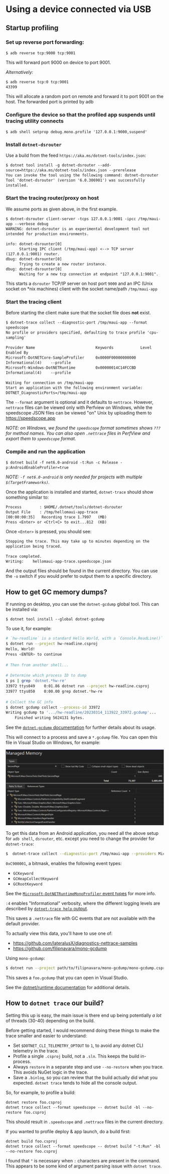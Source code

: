# Using a device connected via USB

## Startup profiling
### Set up reverse port forwarding:
```
$ adb reverse tcp:9000 tcp:9001
```
This will forward port 9000 on device to port 9001.

_Alternatively:_
```
$ adb reverse tcp:0 tcp:9001
43399
```
This will allocate a random port on remote and forward it to port 9001 on the host. The forwarded port is printed by adb

### Configure the device so that the profiled app suspends until tracing utility connects

```
$ adb shell setprop debug.mono.profile '127.0.0.1:9000,suspend'
```

### Install `dotnet-dsrouter`

Use a build from the feed `https://aka.ms/dotnet-tools/index.json`:

```
$ dotnet tool install -g dotnet-dsrouter --add-source=https://aka.ms/dotnet-tools/index.json --prerelease
You can invoke the tool using the following command: dotnet-dsrouter
Tool 'dotnet-dsrouter' (version '6.0.306901') was successfully installed.
```

### Start the tracing router/proxy on host
We assume ports as given above, in the first example.
```
$ dotnet-dsrouter client-server -tcps 127.0.0.1:9001 -ipcc /tmp/maui-app --verbose debug
WARNING: dotnet-dsrouter is an experimental development tool not intended for production environments.

info: dotnet-dsrounter[0]
      Starting IPC client (/tmp/maui-app) <--> TCP server (127.0.0.1:9001) router.
dbug: dotnet-dsrounter[0]
      Trying to create a new router instance.
dbug: dotnet-dsrounter[0]
      Waiting for a new tcp connection at endpoint "127.0.0.1:9001".
```

This starts a `dsrouter` TCP/IP server on host port `9000` and an IPC (Unix socket on *nix machines) client with the socket name/path `/tmp/maui-app`

### Start the tracing client

Before starting the client make sure that the socket file does **not** exist.

```
$ dotnet-trace collect --diagnostic-port /tmp/maui-app --format speedscope
No profile or providers specified, defaulting to trace profile 'cpu-sampling'

Provider Name                           Keywords            Level               Enabled By
Microsoft-DotNETCore-SampleProfiler     0x0000F00000000000  Informational(4)    --profile 
Microsoft-Windows-DotNETRuntime         0x00000014C14FCCBD  Informational(4)    --profile 

Waiting for connection on /tmp/maui-app
Start an application with the following environment variable: DOTNET_DiagnosticPorts=/tmp/maui-app
```

The `--format` argument is optional and it defaults to `nettrace`. However, `nettrace` files can be viewed only with
Perfview on Windows, while the speedscope JSON files can be viewed "on" Unix by uploading them to https://speedscope.app

_NOTE: on Windows, we found the `speedscope` format sometimes shows
`???` for method names. You can also open `.nettrace` files in
PerfView and export them to `speedscope` format._

### Compile and run the application

```
$ dotnet build -f net6.0-android -t:Run -c Release -p:AndroidEnableProfiler=true
```
_NOTE: `-f net6.0-android` is only needed for projects with multiple `$(TargetFrameworks)`._

Once the application is installed and started, `dotnet-trace` should show something similar to:

```
Process        : $HOME/.dotnet/tools/dotnet-dsrouter
Output File    : /tmp/hellomaui-app-trace
[00:00:00:35]	Recording trace 1.7997   (MB)
Press <Enter> or <Ctrl+C> to exit...812  (KB)
```

Once `<Enter>` is pressed, you should see:

```
Stopping the trace. This may take up to minutes depending on the application being traced.

Trace completed.
Writing:	hellomaui-app-trace.speedscope.json
```

And the output files should be found in the current directory. You can
use the `-o` switch if you would prefer to output them to a specific
directory.

## How to get GC memory dumps?

If running on desktop, you can use the `dotnet-gcdump` global tool.
This can be installed via:

```dotnetcli
$ dotnet tool install --global dotnet-gcdump
```

To use it, for example:

```sh
# `hw-readline` is a standard Hello World, with a `Console.ReadLine()` at the end
$ dotnet run --project hw-readline.csproj
Hello, World!
Press <ENTER> to continue

# Then from another shell...

# Determine which process ID to dump
$ ps | grep 'dotnet.*hw-re'
33972 ttys049    0:01.86 dotnet run --project hw-readline.csproj
33977 ttys050    0:00.00 grep dotnet.*hw-re

# Collect the GC info
$ dotnet gcdump collect --process-id 33972
Writing gcdump to '.../hw-readline/20230314_113922_33972.gcdump'...
	Finished writing 5624131 bytes.
```
See the [`dotnet-gcdump` documentation][dotnet-gcdump]
for further details about its usage.

This will connect to a process and save a `*.gcdump` file. You can
open this file in Visual Studio on Windows, for example:

![Visual Studio GC Heap Dump](../images/VS-GC-Dump.png)

To get this data from an Android application, you need all the above
setup for `adb shell`, `dsrouter`, etc. except you need to change the
provider for `dotnet-trace`:

```sh
$  dotnet-trace collect --diagnostic-port /tmp/maui-app --providers Microsoft-DotNETRuntimeMonoProfiler:0xC900001:4
```

`0xC900001`, a bitmask, enables the following event types:

* `GCKeyword`
* `GCHeapCollectKeyword`
* `GCRootKeyword`

See the [`Microsoft-DotNETRuntimeMonoProfiler` event types][mono-events] for more info.

`:4` enables "Informational" verbosity, where the different logging
levels are described by [`dotnet-trace help` output][dotnet-trace-help].

This saves a `.nettrace` file with GC events that are not available
with the default provider.

To actually view this data, you'll have to use one of:

* https://github.com/lateralusX/diagnostics-nettrace-samples
* https://github.com/filipnavara/mono-gcdump

Using `mono-gcdump`:

```sh
$ dotnet run --project path/to/filipnavara/mono-gcdump/mono-gcdump.csproj -- convert foo.nettrace
```

This saves a `foo.gcdump` that you can open in Visual Studio.

See the [dotnet/runtime documentation][gc-dumps-on-mono] for
additional details.

[dotnet-gcdump]: https://learn.microsoft.com/dotnet/core/diagnostics/dotnet-gcdump
[mono-events]: https://github.com/dotnet/runtime/blob/c887c92d8af4ce65b19962b777f96ae8eb997a42/src/coreclr/vm/ClrEtwAll.man#L7433-L7468
[dotnet-trace-help]: https://github.com/dotnet/diagnostics/blob/6d755e8b5435b1380c118e9d81e075654b0330c9/documentation/dotnet-trace-instructions.md#dotnet-trace-help
[gc-dumps-on-mono]: https://github.com/dotnet/runtime/blob/728fd85bc7ad04f5a0ea2ad0d4d8afe371ff9b64/docs/design/mono/diagnostics-tracing.md#collect-gc-dumps-on-monovm

## How to `dotnet trace` our build?

Setting this up is easy, the main issue is there end up being
potentially *a lot* of threads (30-40) depending on the build.

Before getting started, I would recommend doing these things to make
the trace smaller and easier to understand:

* Set `$DOTNET_CLI_TELEMETRY_OPTOUT` to `1`, to avoid any dotnet CLI
  telemetry in the trace.
* Profile a single `.csproj` build, not a `.sln`. This keeps
  the build in-process.
* Always `restore` in a separate step and use `--no-restore` when you
  trace. This avoids NuGet logic in the trace.
* Save a `.binlog`, so you can review that the build actually did what
  you expected. `dotnet trace` tends to hide all the console output.

So, for example, to profile a build:

```dotnetcli
dotnet restore foo.csproj
dotnet trace collect --format speedscope -- dotnet build -bl --no-restore foo.csproj
```

This should result in `.speedscope` and `.nettrace` files in the
current directory.

If you wanted to profile deploy & app launch, do a build first:

```dotnetcli
dotnet build foo.csproj
dotnet trace collect --format speedscope -- dotnet build "-t:Run" -bl --no-restore foo.csproj
```

I found that `"` is necessary when `:` characters are present in the
command. This appears to be some kind of argument parsing issue with
`dotnet trace`.
